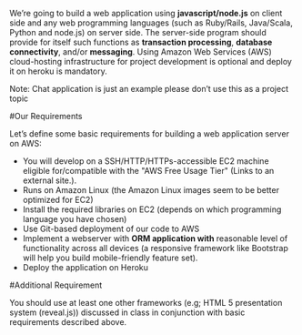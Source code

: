 We’re going to build a web application using **javascript/node.js** on client side and any web programming languages (such as Ruby/Rails, Java/Scala, Python and node.js) on server side. The server-side program should provide for itself such functions as **transaction processing**, **database connectivity**, and/or **messaging**. Using Amazon Web Services (AWS) cloud-hosting infrastructure for project development is optional and deploy it on heroku is mandatory.
  
Note: Chat application is just an example please don’t use this as a project topic
  
#Our Requirements
  
Let’s define some basic requirements for building a web application server on AWS:
  
* You will develop on a SSH/HTTP/HTTPs-accessible EC2 machine eligible for/compatible with the "AWS Free Usage Tier" (Links to an external site.).
* Runs on Amazon Linux (the Amazon Linux images seem to be better optimized for EC2)
* Install the required libraries on EC2 (depends on which programming language you have chosen)
* Use Git-based deployment of our code to AWS
* Implement a webserver with **ORM application with** reasonable level of functionality across all devices (a responsive framework like Bootstrap will help you build mobile-friendly feature set).
* Deploy the application on Heroku
  
#Additional Requirement
  
You should use at least one other frameworks (e.g;  HTML 5 presentation system (reveal.js)) discussed in class in conjunction with basic requirements described above.